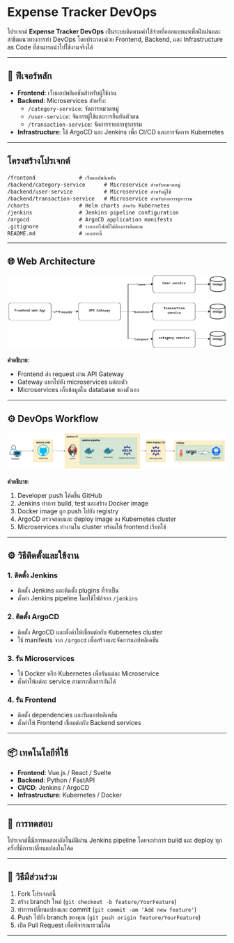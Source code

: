 # Expense Tracker DevOps

โปรเจกต์ **Expense Tracker DevOps** เป็นระบบติดตามค่าใช้จ่ายที่ออกแบบมาเพื่อฝึกฝนและสาธิตแนวทางการทำ DevOps โดยประกอบด้วย Frontend, Backend, และ Infrastructure as Code ที่สามารถนำไปใช้งานจริงได้

---

## 🚀 ฟีเจอร์หลัก

- **Frontend**: เว็บแอปพลิเคชันสำหรับผู้ใช้งาน  
- **Backend**: Microservices สำหรับ:
  - `/category-service`: จัดการหมวดหมู่
  - `/user-service`: จัดการผู้ใช้และการยืนยันตัวตน
  - `/transaction-service`: จัดการรายการธุรกรรม
- **Infrastructure**: ใช้ ArgoCD และ Jenkins เพื่อ CI/CD และการจัดการ Kubernetes

---

##  โครงสร้างโปรเจกต์

```
/frontend              # เว็บแอปพลิเคชัน
/backend/category-service      # Microservice สำหรับหมวดหมู่
/backend/user-service          # Microservice สำหรับผู้ใช้
/backend/transaction-service   # Microservice สำหรับรายการธุรกรรม
/charts                # Helm charts สำหรับ Kubernetes
/jenkins               # Jenkins pipeline configuration
/argocd                # ArgoCD application manifests
.gitignore             # รายการไฟล์ที่ไม่ต้องการติดตาม
README.md              # เอกสารนี้
```

---

## 🌐 Web Architecture

![Web Architecture](assets/images/web-architecture.png)

**คำอธิบาย**:  
- Frontend ส่ง request ผ่าน API Gateway  
- Gateway แยกไปยัง microservices แต่ละตัว  
- Microservices เก็บข้อมูลใน database ของตัวเอง  

---

## ⚙️ DevOps Workflow

![DevOps Workflow](assets/images/DevOps-workflow.png)

**คำอธิบาย**:  
1. Developer push โค้ดขึ้น GitHub  
2. Jenkins ทำการ build, test และสร้าง Docker image  
3. Docker image ถูก push ไปยัง registry  
4. ArgoCD ตรวจสอบและ deploy image ลง Kubernetes cluster  
5. Microservices ทำงานใน cluster พร้อมให้ frontend เรียกใช้  

---

## ⚙️ วิธีติดตั้งและใช้งาน

### 1. ติดตั้ง Jenkins
- ติดตั้ง Jenkins และติดตั้ง plugins ที่จำเป็น
- ตั้งค่า Jenkins pipeline โดยใช้ไฟล์จาก `/jenkins`

### 2. ติดตั้ง ArgoCD
- ติดตั้ง ArgoCD และตั้งค่าให้เชื่อมต่อกับ Kubernetes cluster
- ใช้ manifests จาก `/argocd` เพื่อสร้างและจัดการแอปพลิเคชัน

### 3. รัน Microservices
- ใช้ Docker หรือ Kubernetes เพื่อรันแต่ละ Microservice
- ตั้งค่าให้แต่ละ service สามารถสื่อสารกันได้

### 4. รัน Frontend
- ติดตั้ง dependencies และรันแอปพลิเคชัน
- ตั้งค่าให้ Frontend เชื่อมต่อกับ Backend services

---

## 📦 เทคโนโลยีที่ใช้

- **Frontend**: Vue.js / React / Svelte  
- **Backend**: Python / FastAPI  
- **CI/CD**: Jenkins / ArgoCD  
- **Infrastructure**: Kubernetes / Docker  

---

## 🧪 การทดสอบ

โปรเจกต์นี้มีการทดสอบอัตโนมัติผ่าน Jenkins pipeline โดยจะทำการ build และ deploy ทุกครั้งที่มีการเปลี่ยนแปลงในโค้ด

---

## 🤝 วิธีมีส่วนร่วม

1. Fork โปรเจกต์นี้  
2. สร้าง branch ใหม่ (`git checkout -b feature/YourFeature`)  
3. ทำการเปลี่ยนแปลงและ commit (`git commit -am 'Add new feature'`)  
4. Push ไปยัง branch ของคุณ (`git push origin feature/YourFeature`)  
5. เปิด Pull Request เพื่อพิจารณารวมโค้ด  

---


